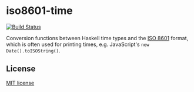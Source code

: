 iso8601-time
============

[![Build Status](https://travis-ci.org/nh2/iso8601-time.png)](https://travis-ci.org/nh2/iso8601-time)

Conversion functions between Haskell time types and the [ISO 8601](http://en.wikipedia.org/wiki/ISO_8601) format,
which is often used for printing times, e.g. JavaScript's `new Date().toISOString()`.

## License

[MIT license](https://opensource.org/licenses/MIT)
